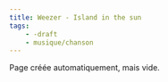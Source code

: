 ```yaml
---
title: Weezer - Island in the sun
tags:
    - -draft
    - musique/chanson
---
```


Page créée automatiquement, mais vide.
